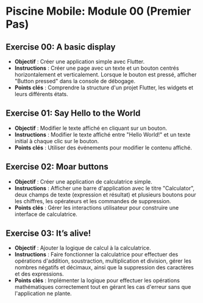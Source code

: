 # Piscine Mobile: Module 00 (Premier Pas)

## Exercise 00: A basic display
- **Objectif** : Créer une application simple avec Flutter.
- **Instructions** : Créer une page avec un texte et un bouton centrés horizontalement et verticalement. Lorsque le bouton est pressé, afficher "Button pressed" dans la console de débogage.
- **Points clés** : Comprendre la structure d'un projet Flutter, les widgets et leurs différents états.

## Exercise 01: Say Hello to the World
- **Objectif** : Modifier le texte affiché en cliquant sur un bouton.
- **Instructions** : Modifier le texte affiché entre "Hello World!" et un texte initial à chaque clic sur le bouton.
- **Points clés** : Utiliser des événements pour modifier le contenu affiché.

## Exercise 02: Moar buttons
- **Objectif** : Créer une application de calculatrice simple.
- **Instructions** : Afficher une barre d'application avec le titre "Calculator", deux champs de texte (expression et résultat) et plusieurs boutons pour les chiffres, les opérateurs et les commandes de suppression.
- **Points clés** : Gérer les interactions utilisateur pour construire une interface de calculatrice.

## Exercise 03: It’s alive!
- **Objectif** : Ajouter la logique de calcul à la calculatrice.
- **Instructions** : Faire fonctionner la calculatrice pour effectuer des opérations d'addition, soustraction, multiplication et division, gérer les nombres négatifs et décimaux, ainsi que la suppression des caractères et des expressions.
- **Points clés** : Implémenter la logique pour effectuer les opérations mathématiques correctement tout en gérant les cas d'erreur sans que l'application ne plante.
